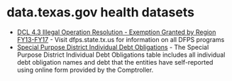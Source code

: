 # data.texas.gov health datasets
* [DCL 4.3 Illegal Operation Resolution - Exemption Granted by Region FY13-FY17](https://data.texas.gov/d/u3kc-r2ja) - Visit dfps.state.tx.us for information on all DFPS programs
* [Special Purpose District Individual Debt Obligations](https://data.texas.gov/d/2k9b-g8bm) - The Special Purpose District Individual Debt Obligations table includes all individual debt obligation names and debt that the entities have self-reported using online form provided by the Comptroller.
